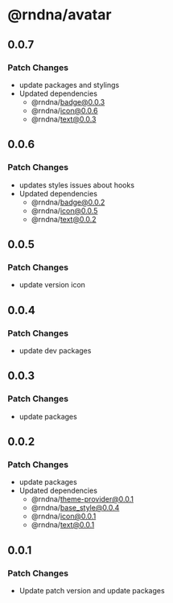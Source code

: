 # @rndna/avatar

## 0.0.7

### Patch Changes

- update packages and stylings
- Updated dependencies
  - @rndna/badge@0.0.3
  - @rndna/icon@0.0.6
  - @rndna/text@0.0.3

## 0.0.6

### Patch Changes

- updates styles issues about hooks
- Updated dependencies
  - @rndna/badge@0.0.2
  - @rndna/icon@0.0.5
  - @rndna/text@0.0.2

## 0.0.5

### Patch Changes

- update version icon

## 0.0.4

### Patch Changes

- update dev packages

## 0.0.3

### Patch Changes

- update packages

## 0.0.2

### Patch Changes

- update packages
- Updated dependencies
  - @rndna/theme-provider@0.0.1
  - @rndna/base_style@0.0.4
  - @rndna/icon@0.0.1
  - @rndna/text@0.0.1

## 0.0.1

### Patch Changes

- Update patch version and update packages
